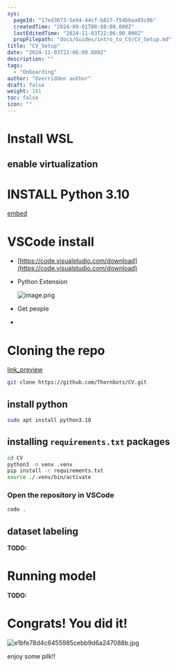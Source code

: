 ```yaml
---
sys:
  pageId: "17ed3673-5e94-44cf-b817-f54bbaa03c06"
  createdTime: "2024-09-01T00:08:00.000Z"
  lastEditedTime: "2024-11-03T22:06:00.000Z"
  propFilepath: "docs/Guides/intro_to_CV/CV_Setup.md"
title: "CV_Setup"
date: "2024-11-03T22:06:00.000Z"
description: ""
tags:
  - "Onboarding"
author: "Overridden author"
draft: false
weight: 161
toc: false
icon: ""
---
```


# Install WSL

## enable virtualization

# INSTALL Python 3.10

[embed](https://www.rose-hulman.edu/class/csse/csse132/2425a/labs/prelab1-wsl2.html)

# VSCode install

- [https://code.visualstudio.com/download](https://code.visualstudio.com/download)
- Python Extension

	![image.png](https://prod-files-secure.s3.us-west-2.amazonaws.com/d518164a-d88e-44d1-a4ee-3adb3bd8bce0/d82b6650-a5e4-4d3c-b8c9-93d817dae00e/image.png?X-Amz-Algorithm=AWS4-HMAC-SHA256&X-Amz-Content-Sha256=UNSIGNED-PAYLOAD&X-Amz-Credential=ASIAZI2LB466YYUBODWR%2F20250217%2Fus-west-2%2Fs3%2Faws4_request&X-Amz-Date=20250217T050859Z&X-Amz-Expires=3600&X-Amz-Security-Token=IQoJb3JpZ2luX2VjEEMaCXVzLXdlc3QtMiJHMEUCIBK9C9lTppZQYxqq4r0IpVFN8gG605v%2FYilM5YVlYPQ3AiEAmeoxdbLq8Jsd3RGaXg3ov1OaI9KPpx%2FMxzdcWP5zh3Aq%2FwMIbBAAGgw2Mzc0MjMxODM4MDUiDGxSnBErkjp9%2FpO62ircA5RF2gq8Pjt24IELPvvTH1UmmRQK8Rh5R1nSRZAyQNOo8i%2BDcr%2BWY%2B3a5ptIlaE5hN3h7wN9lDnJqkBW9w5qLTXQsxXxfM8yvTbnwtIfOx%2FVrrTOUrYYWTAE6oGWej2N3ZVvZDR5Rl5eBYjqMpjbdYeV2KpBMNO5G5sNo9zzJ7IP4VHOwkHQYjlDlo9xQCU2mF3H5CgbYwZ1WJvcEq0dqS83m5ls4Mwq8u6LDlU73Ys7uSHh9snXZX9OIEdKLp%2BFeXDVeqqqw3Q12p8cTd%2BvGlfqy99wYBEBVpLDH9lGSXmttD1XThSJhSrUewr9HL7pFHN%2BuRsKBmSs186pu9K3TrJ07CeL%2FuCU%2FtcmMtxgTJpv%2F7SufQWYf1sEanL168Ifz8b%2Fw%2F%2BlkXZBbNVQFiYouWYftCjxU99pUM8klQRpoksTIrnlwPLB6SirSOomWh8aAPKJoxGECd%2BXZe7Jmi5UjFnWujxO2MdyRuY2USFBpwhYSAlwGPlWNEdm%2FQjcIKCmB2Jo0lzGb8mzm6Gbt4HLOraaUc3zABHlDCeO82vY6gQ3guVaR7XAFx6ID7VCQZD7IsKmlL32AkV0Et9LimuwlJ9rlAF2uMI%2FwnM%2Bmr%2BjvAFiFWH2p0QR1ophMl7fMNjJyr0GOqUBmQLB9oApquDS8zcE4sEdUzbTJBYFOwyOrwWmSGxbR%2BPy6XOEvowUYvvgeidBWRazAT8yPg84fDDxKTi0spGmg9YJ2WIElSFRxttPEPeN8FlNqM2NK6vYfF6xcqXCtTI5W2JFAXIQasMIj%2FKIyoiF7FgM5wzc6LPI65Uk6mFJKBkUqCFj2xZgOKpVU5iiOHMQUBYqBkT2fdx3jy5rdhe1PPaz86eK&X-Amz-Signature=98776b14c25ea3baa35173da442e0e819c8c0a50b9f924ea72f11597c0844bed&X-Amz-SignedHeaders=host&x-id=GetObject)
- Get people
- 

# Cloning the repo

[link_preview](https://github.com/Thornbots/CV/)

```bash
git clone https://github.com/Thornbots/CV.git
```

## install python

```bash
sudo apt install python3.10
```

## installing `requirements.txt` packages

```bash
cd CV
python3 -m venv .venv
pip install -r requirements.txt
source ./.venv/bin/activate
```

### Open the repository in VSCode

```bash
code .
```

## dataset labeling  

**TODO:**

# Running model

**TODO:**

# Congrats! You did it!

![e1bfe78d4c6455985cebb9d6a247088b.jpg](https://prod-files-secure.s3.us-west-2.amazonaws.com/d518164a-d88e-44d1-a4ee-3adb3bd8bce0/7d1ce04e-65d6-40c8-814d-754280e9515a/e1bfe78d4c6455985cebb9d6a247088b.jpg?X-Amz-Algorithm=AWS4-HMAC-SHA256&X-Amz-Content-Sha256=UNSIGNED-PAYLOAD&X-Amz-Credential=ASIAZI2LB4664FFTIMZE%2F20250217%2Fus-west-2%2Fs3%2Faws4_request&X-Amz-Date=20250217T050858Z&X-Amz-Expires=3600&X-Amz-Security-Token=IQoJb3JpZ2luX2VjEEMaCXVzLXdlc3QtMiJGMEQCICRgW7RE6sfMsK14QA%2F3uquPkHJKUbgB6DwS%2FMowmgilAiAVLTTnvGRpLfcZDkkCU%2B2bIm9suIZV3j6M%2Fg1jSnnedyr%2FAwhsEAAaDDYzNzQyMzE4MzgwNSIM8Oj%2B3tYwufVTeN0KKtwD1LErfIjI8YrE3nstGOlhFh1GOklpmycObbfyEKHTFOg8z5HQfBaWEgONjrgOi%2BdprMjBfeF12c2KRv2Bz6PK05WC%2Bxdzp08mde1Ex4CzzDRLhl7MOD7Au5LBj2fzFPB8%2BTl%2Bey3hnOa0Kq7zETrDZAjnIhlaE%2Fwz2aSQz6mhpgTz20w7kJaBnfokT7SvFPlzlA43GAbwK3r3QSlYtuysbWjDIVG7zrMZP9an1py8A67cIHg2yOYQvy93R%2F8u1lW90ru4yz5OdeCm8%2Fj20tKAF7AmSh8pqWsntLKHRvN1UK1BKgmEmRSuG4wvi%2BVfOs3prWk%2FsxQlOT832U%2BBOp1yoXbHHAL%2FTRBxu%2BR0F77My%2ByI2VG7WPa6pUCrlSznVRkJpACn73Ni9z5JNJZtzBY4BcQlZP%2BpuwB%2BqCsUocsE%2BeH3oDJL%2BdFCdwGzEAoKw%2FQXdcONeHYg9iDdv7S9WQkJ5%2BeMPDGF4Og1gq%2FMp2tzjTDpeKG8N7bim2n%2FzumvVGRqjp2oW0o8gfD9i92Xo0NyH0WSNbpBS4P0Pp7LR4dzAoWSUHyQCbcRnbDzhG0rZgzawGn%2BDZ4jjOpv3VCpUe6WvieE%2FLBCDrh0NM2bDZ4bqpmes7%2BCFEtRjV9IdD0wisrKvQY6pgGNeaaiik9SFUpiBzqnFcQUxXwUmPPQhUCYd%2FUfHzfrP3VY8Q7s4JLtjB54CmGHZDeYWE6vOtHmAMg2l0kwNnOggXjx13TI2%2FUGBLfxyDviZ4QX3KsgARrwPVuCwUyyJCsvTFu1%2FnfooIzQEflxp6jze82NtG34aiBfW1t8TpHjKbC60dpf5aWOYdJEEMVfT53MJ0mjJqvVJdFxBGtpaPQAwNIbwwFc&X-Amz-Signature=706b2069454d085b179f31bf1b041cdccf7e51d7dabc18bbfe86f6eb4b6e5108&X-Amz-SignedHeaders=host&x-id=GetObject)

enjoy some pilk!!
